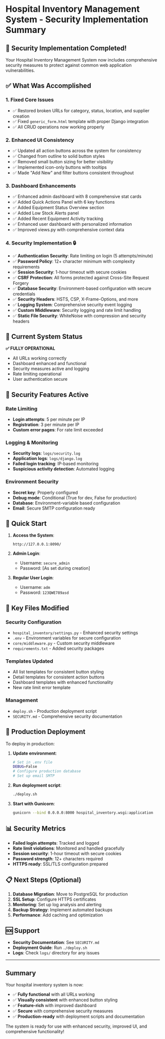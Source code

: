 # Hospital Inventory Management System - Security Implementation Summary

## 🎉 Security Implementation Completed!

Your Hospital Inventory Management System now includes comprehensive security measures to protect against common web application vulnerabilities.

## ✅ What Was Accomplished

### 1. **Fixed Core Issues**
- ✅ Restored broken URLs for category, status, location, and supplier creation
- ✅ Fixed `generic_form.html` template with proper Django integration
- ✅ All CRUD operations now working properly

### 2. **Enhanced UI Consistency**
- ✅ Updated all action buttons across the system for consistency
- ✅ Changed from outline to solid button styles
- ✅ Removed small button sizing for better visibility
- ✅ Implemented icon-only buttons with tooltips
- ✅ Made "Add New" and filter buttons consistent throughout

### 3. **Dashboard Enhancements**
- ✅ Enhanced admin dashboard with 8 comprehensive stat cards
- ✅ Added Quick Actions Panel with 6 key functions
- ✅ Added Equipment Status Overview section
- ✅ Added Low Stock Alerts panel
- ✅ Added Recent Equipment Activity tracking
- ✅ Enhanced user dashboard with personalized information
- ✅ Improved views.py with comprehensive context data

### 4. **Security Implementation** 🔒
- ✅ **Authentication Security**: Rate limiting on login (5 attempts/minute)
- ✅ **Password Policy**: 12+ character minimum with complexity requirements
- ✅ **Session Security**: 1-hour timeout with secure cookies
- ✅ **CSRF Protection**: All forms protected against Cross-Site Request Forgery
- ✅ **Database Security**: Environment-based configuration with secure credentials
- ✅ **Security Headers**: HSTS, CSP, X-Frame-Options, and more
- ✅ **Logging System**: Comprehensive security event logging
- ✅ **Custom Middleware**: Security logging and rate limit handling
- ✅ **Static File Security**: WhiteNoise with compression and security headers

## 🚀 Current System Status

**✅ FULLY OPERATIONAL**
- All URLs working correctly
- Dashboard enhanced and functional
- Security measures active and logging
- Rate limiting operational
- User authentication secure

## 🔐 Security Features Active

### Rate Limiting
- **Login attempts**: 5 per minute per IP
- **Registration**: 3 per minute per IP
- **Custom error pages**: For rate limit exceeded

### Logging & Monitoring
- **Security logs**: `logs/security.log`
- **Application logs**: `logs/django.log`
- **Failed login tracking**: IP-based monitoring
- **Suspicious activity detection**: Automated logging

### Environment Security
- **Secret key**: Properly configured
- **Debug mode**: Conditional (True for dev, False for production)
- **Database**: Environment-variable based configuration
- **Email**: Secure SMTP configuration ready

## 🎯 Quick Start

1. **Access the System**:
   ```
   http://127.0.0.1:8090/
   ```

2. **Admin Login**:
   - Username: `secure_admin`
   - Password: [As set during creation]

3. **Regular User Login**:
   - Username: `adm`
   - Password: `123QWE789asd`

## 📁 Key Files Modified

### Security Configuration
- `hospital_inventory/settings.py` - Enhanced security settings
- `.env` - Environment variables for secure configuration
- `core/middleware.py` - Custom security middleware
- `requirements.txt` - Added security packages

### Templates Updated
- All list templates for consistent button styling
- Detail templates for consistent action buttons
- Dashboard templates with enhanced functionality
- New rate limit error template

### Management
- `deploy.sh` - Production deployment script
- `SECURITY.md` - Comprehensive security documentation

## 🔧 Production Deployment

To deploy in production:

1. **Update environment**:
   ```bash
   # Set in .env file
   DEBUG=False
   # Configure production database
   # Set up email SMTP
   ```

2. **Run deployment script**:
   ```bash
   ./deploy.sh
   ```

3. **Start with Gunicorn**:
   ```bash
   gunicorn --bind 0.0.0.0:8000 hospital_inventory.wsgi:application
   ```

## 📊 Security Metrics

- **Failed login attempts**: Tracked and logged
- **Rate limit violations**: Monitored and handled gracefully
- **Session security**: 1-hour timeout with secure cookies
- **Password strength**: 12+ characters required
- **HTTPS ready**: SSL/TLS configuration prepared

## 📋 Next Steps (Optional)

1. **Database Migration**: Move to PostgreSQL for production
2. **SSL Setup**: Configure HTTPS certificates
3. **Monitoring**: Set up log analysis and alerting
4. **Backup Strategy**: Implement automated backups
5. **Performance**: Add caching and optimization

## 🆘 Support

- **Security Documentation**: See `SECURITY.md`
- **Deployment Guide**: Run `./deploy.sh`
- **Logs**: Check `logs/` directory for any issues

---

## Summary

Your hospital inventory system is now:
- ✅ **Fully functional** with all URLs working
- ✅ **Visually consistent** with enhanced button styling
- ✅ **Feature-rich** with improved dashboard
- ✅ **Secure** with comprehensive security measures
- ✅ **Production-ready** with deployment scripts and documentation

The system is ready for use with enhanced security, improved UI, and comprehensive functionality!
